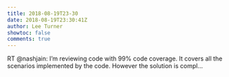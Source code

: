 ```yaml
---
title: 2018-08-19T23-30
date: 2018-08-19T23:30:41Z
author: Lee Turner
showtoc: false
comments: true
---
```


RT @nashjain: I’m reviewing code with 99% code coverage. It covers all the scenarios implemented by the code. However the solution is compl…

